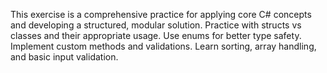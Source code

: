 This exercise is a comprehensive practice for applying core C# concepts and developing a structured, modular solution.
Practice with structs vs classes and their appropriate usage.
Use enums for better type safety.
Implement custom methods and validations.
Learn sorting, array handling, and basic input validation.
